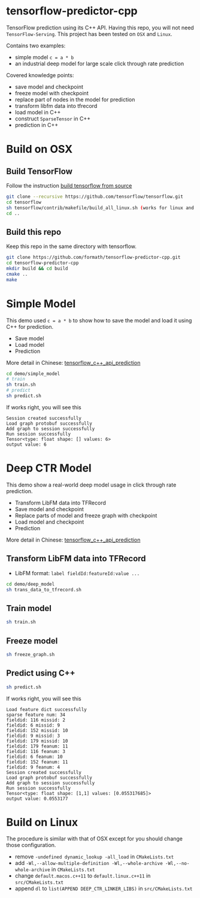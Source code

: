 tensorflow-predictor-cpp
========

TensorFlow prediction using its C++ API.
Having this repo, you will not need `TensorFlow-Serving`. This project has been tested on `OSX` and `Linux`.


Contains two examples:
* simple model `c = a * b`
* an industrial deep model for large scale click through rate prediction

Covered knowledge points:
* save model and checkpoint
* freeze model with checkpoint
* replace part of nodes in the model for prediction
* transform libfm data into tfrecord
* load model in C++
* construct `SparseTensor` in C++
* prediction in C++

# Build on OSX

## Build TensorFlow
Follow the instruction [build tensorflow from source](https://github.com/tensorflow/tensorflow/tree/master/tensorflow/contrib/makefile)
```bash
git clone --recursive https://github.com/tensorflow/tensorflow.git
cd tensorflow
sh tensorflow/contrib/makefile/build_all_linux.sh (works for linux and osx)
cd ..
```

## Build this repo
Keep this repo in the same directory with tensorflow.
```bash
git clone https://github.com/formath/tensorflow-predictor-cpp.git
cd tensorflow-predictor-cpp
mkdir build && cd build
cmake ..
make
```

# Simple Model
This demo used `c = a * b` to show how to save the model and load it using C++ for prediction.
* Save model
* Load model
* Prediction

More detail in Chinese: [tensorflow_c++_api_prediction](http://mathmach.com/2017/10/09/tensorflow_c++_api_prediction_first/)
```bash
cd demo/simple_model
# train
sh train.sh
# predict
sh predict.sh
```
If works right, you will see this
```
Session created successfully
Load graph protobuf successfully
Add graph to session successfully
Run session successfully
Tensor<type: float shape: [] values: 6>
output value: 6
```

# Deep CTR Model
This demo show a real-world deep model usage in click through rate prediction.
* Transform LibFM data into TFRecord
* Save model and checkpoint
* Replace parts of model and freeze graph with checkpoint
* Load model and checkpoint
* Prediction

More detail in Chinese: [tensorflow_c++_api_prediction](http://mathmach.com/2017/10/11/tensorflow_c++_api_prediction_second/)

## Transform LibFM data into TFRecord
* LibFM format: `label fieldId:featureId:value ...`
```bash
cd demo/deep_model
sh trans_data_to_tfrecord.sh
```

## Train model
```bash
sh train.sh
```

## Freeze model
```bash
sh freeze_graph.sh
```

## Predict using C++
```bash
sh predict.sh
```
If works right, you will see this
```
Load feature dict successfully
sparse feature num: 34
fieldid: 116 missid: 2
fieldid: 6 missid: 9
fieldid: 152 missid: 10
fieldid: 9 missid: 3
fieldid: 179 missid: 10
fieldid: 179 feanum: 11
fieldid: 116 feanum: 3
fieldid: 6 feanum: 10
fieldid: 152 feanum: 11
fieldid: 9 feanum: 4
Session created successfully
Load graph protobuf successfully
Add graph to session successfully
Run session successfully
Tensor<type: float shape: [1,1] values: [0.055317685]>
output value: 0.0553177
```

# Build on Linux
The procedure is similar with that of OSX except for you should change those configuration.
* remove `-undefined dynamic_lookup -all_load` in `CMakeLists.txt`
* add `-Wl,--allow-multiple-definition -Wl,--whole-archive -Wl,--no-whole-archive` in `CMakeLists.txt`
* change `default.macos.c++11` to `default.linux.c++11` in `src/CMakeLists.txt`
* append `dl` to `list(APPEND DEEP_CTR_LINKER_LIBS)` in `src/CMakeLists.txt`


